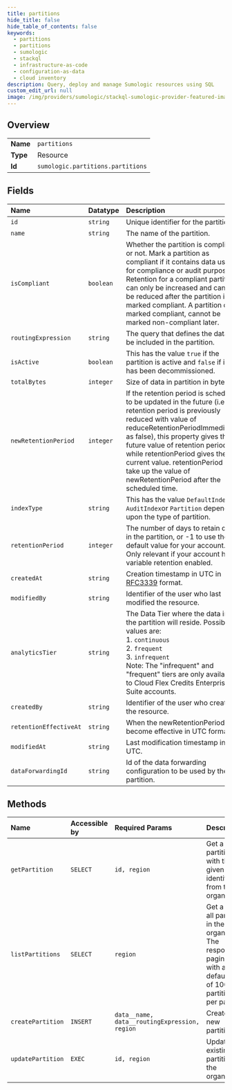 ```yaml
---
title: partitions
hide_title: false
hide_table_of_contents: false
keywords:
  - partitions
  - partitions
  - sumologic    
  - stackql
  - infrastructure-as-code
  - configuration-as-data
  - cloud inventory
description: Query, deploy and manage Sumologic resources using SQL
custom_edit_url: null
image: /img/providers/sumologic/stackql-sumologic-provider-featured-image.png
---
```

  
    

## Overview
<table><tbody>
<tr><td><b>Name</b></td><td><code>partitions</code></td></tr>
<tr><td><b>Type</b></td><td>Resource</td></tr>
<tr><td><b>Id</b></td><td><code>sumologic.partitions.partitions</code></td></tr>
</tbody></table>

## Fields
| Name | Datatype | Description |
|:-----|:---------|:------------|
| `id` | `string` | Unique identifier for the partition. |
| `name` | `string` | The name of the partition. |
| `isCompliant` | `boolean` | Whether the partition is compliant or not. Mark a partition as compliant if it contains data used for compliance or audit purpose. Retention for a compliant partition can only be increased and cannot be reduced after the partition is marked compliant. A partition once marked compliant, cannot be marked non-compliant later. |
| `routingExpression` | `string` | The query that defines the data to be included in the partition. |
| `isActive` | `boolean` | This has the value `true` if the partition is active and `false` if it has been decommissioned. |
| `totalBytes` | `integer` | Size of data in partition in bytes. |
| `newRetentionPeriod` | `integer` | If the retention period is scheduled to be updated in the future (i.e., if retention period is previously reduced with value of reduceRetentionPeriodImmediately as false), this property gives the future value of retention period while retentionPeriod gives the current value. retentionPeriod will take up the value of newRetentionPeriod after the scheduled time. |
| `indexType` | `string` | This has the value `DefaultIndex`, `AuditIndex`or `Partition` depending upon the type of partition. |
| `retentionPeriod` | `integer` | The number of days to retain data in the partition, or -1 to use the default value for your account.  Only relevant if your account has variable retention enabled. |
| `createdAt` | `string` | Creation timestamp in UTC in [RFC3339](https://tools.ietf.org/html/rfc3339) format. |
| `modifiedBy` | `string` | Identifier of the user who last modified the resource. |
| `analyticsTier` | `string` | The Data Tier where the data in the partition will reside. Possible values are:<br />              1. `continuous`<br />              2. `frequent`<br />              3. `infrequent`<br />Note: The "infrequent" and "frequent" tiers are only available to Cloud Flex Credits Enterprise Suite accounts. |
| `createdBy` | `string` | Identifier of the user who created the resource. |
| `retentionEffectiveAt` | `string` | When the newRetentionPeriod will become effective in UTC format. |
| `modifiedAt` | `string` | Last modification timestamp in UTC. |
| `dataForwardingId` | `string` | Id of the data forwarding configuration to be used by the partition. |
## Methods
| Name | Accessible by | Required Params | Description |
|:-----|:--------------|:----------------|:------------|
| `getPartition` | `SELECT` | `id, region` | Get a partition with the given identifier from the organization. |
| `listPartitions` | `SELECT` | `region` | Get a list of all partitions in the organization. The response is paginated with a default limit of 100 partitions per page. |
| `createPartition` | `INSERT` | `data__name, data__routingExpression, region` | Create a new partition. |
| `updatePartition` | `EXEC` | `id, region` | Update an existing partition in the organization. |
